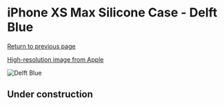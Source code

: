 # iPhone XS Max Silicone Case - Delft Blue

[Return to previous page](/iphone_x)

[High-resolution image from Apple](https://store.storeimages.cdn-apple.com/8756/as-images.apple.com/is/MVF62?wid=4500&hei=4500&fmt=png)

<div style="width: 512px"><img src="/almost_uncompressed/MVF62.webp" alt="Delft Blue"></div>

## Under construction
